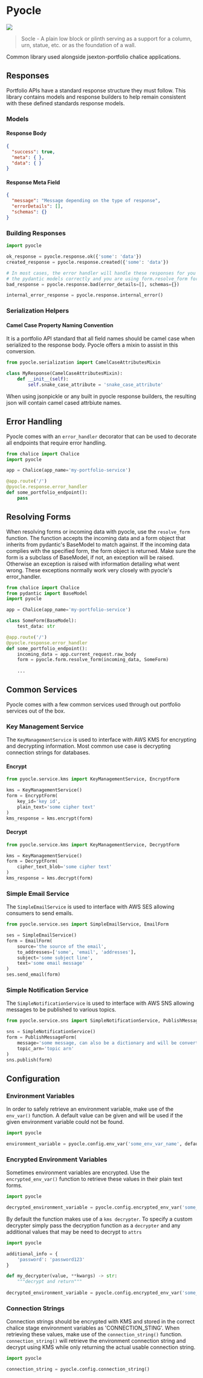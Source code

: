 # Pyocle
![](https://github.com/jsexton-portfolio/pyocle/workflows/build/badge.svg)

> Socle - A plain low block or plinth serving as a support for a column, urn, statue, etc. or as the foundation of a wall.

Common library used alongside jsexton-portfolio chalice applications.

## Responses

Portfolio APIs have a standard response structure they must follow. This library contains models and response builders
to help remain consistent with these defined standards response models.

### Models
#### Response Body
```json
{
  "success": true,
  "meta": { },
  "data": { }
}
```
#### Response Meta Field
```json
{
  "message": "Message depending on the type of response",
  "errorDetails": [],
  "schemas": {}
}
```

### Building Responses
```python
import pyocle

ok_response = pyocle.response.ok({'some': 'data'})
created_response = pyocle.response.created({'some': 'data'})

# In most cases, the error handler will handle these responses for you if you defined
# the pydantic models correctly and you are using form.resolve_form for all incoming data.
bad_response = pyocle.response.bad(error_details=[], schemas={})

internal_error_response = pyocle.response.internal_error()
```

### Serialization Helpers
#### Camel Case Property Naming Convention
It is a portfolio API standard that all field names should be camel case when serialized to the response body. Pyocle
offers a mixin to assist in this conversion.
```python
from pyocle.serialization import CamelCaseAttributesMixin

class MyResponse(CamelCaseAttributesMixin):
    def __init__(self):
        self.snake_case_attribute = 'snake_case_attribute'
```
When using jsonpickle or any built in pyocle response builders, the resulting json will contain camel cased attrbiute names.

## Error Handling
Pyocle comes with an `error_handler` decorator that can be used to decorate all endpoints that require 
error handling.

```python
from chalice import Chalice
import pyocle

app = Chalice(app_name='my-portfolio-service')

@app.route('/')
@pyocle.response.error_handler
def some_portfolio_endpoint():
    pass
```

## Resolving Forms
When resolving forms or incoming data with pyocle, use the `resolve_form` function. The function accepts the incoming
data and a form object that inherits from pydantic's BaseModel to match against. 
If the incoming data complies with the specified form, the form object is returned. Make sure the form is a subclass of BaseModel,
if not, an exception will be raised.
Otherwise an exception is raised with information detailing what went wrong. These exceptions normally work
very closely with pyocle's error_handler.

```python
from chalice import Chalice
from pydantic import BaseModel
import pyocle

app = Chalice(app_name='my-portfolio-service')

class SomeForm(BaseModel):
    test_data: str

@app.route('/')
@pyocle.response.error_handler
def some_portfolio_endpoint():
    incoming_data = app.current_request.raw_body
    form = pyocle.form.resolve_form(incoming_data, SomeForm)
    
    ...
```

## Common Services
Pyocle comes with a few common services used through out portfolio services out of the box.

### Key Management Service
The `KeyManagementService` is used to interface with AWS KMS for encrypting and decrypting information. Most common
use case is decrypting connection strings for databases.

#### Encrypt
```python
from pyocle.service.kms import KeyManagementService, EncryptForm

kms = KeyManagementService()
form = EncryptForm(
    key_id='key id',
    plain_text='some cipher text'
)
kms_response = kms.encrypt(form)
```

#### Decrypt
```python
from pyocle.service.kms import KeyManagementService, DecryptForm

kms = KeyManagementService()
form = DecryptForm(
    cipher_text_blob='some cipher text'
)
kms_response = kms.decrypt(form)
```

### Simple Email Service
The `SimpleEmailService` is used to interface with AWS SES allowing consumers to send emails.
```python
from pyocle.service.ses import SimpleEmailService, EmailForm

ses = SimpleEmailService()
form = EmailForm(
    source='the source of the email',
    to_addresses=['some', 'email', 'addresses'],
    subject='some subject line',
    text='some email message'
)
ses.send_email(form)
```

### Simple Notification Service
The `SimpleNotificationService` is used to interface with AWS SNS allowing messages to be published to
various topics.

```python
from pyocle.service.sns import SimpleNotificationService, PublishMessageForm

sns = SimpleNotificationService()
form = PublishMessageForm(
    message='some message, can also be a dictionary and will be converted to json',
    topic_arn='topic arn'
)
sns.publish(form)
```

## Configuration
### Environment Variables
In order to safely retrieve an environment variable, make use of the `env_var()` function.
A default value can be given and will be used if the given environment variable could not be found.

```python
import pyocle

environment_variable = pyocle.config.env_var('some_env_var_name', default='found')
```

### Encrypted Environment Variables
Sometimes environment variables are encrypted. Use the `encrypted_env_var()` function to retrieve these
values in their plain text forms. 

```python
import pyocle

decrypted_environment_variable = pyocle.config.encrypted_env_var('some_env_var_name')
```

By default the function makes use of a `kms decrypter`. To specify a custom decrypter simply pass the
decryption function as a `decrypter` and any additional values that may be need to decrypt to `attrs`

```python
import pyocle

additional_info = {
    'password': 'password123'
}

def my_decrypter(value, **kwargs) -> str:
    """decrypt and return"""
    
decrypted_environment_variable = pyocle.config.encrypted_env_var('some_env_var_name', decrypter=my_decrypter, attrs=additional_info)
```

### Connection Strings
Connection strings should be encrypted with KMS and stored in the correct chalice stage environment variables as 'CONNECTION_STING'.
When retrieving these values, make use of the `connection_string()` function. `connection_string()` will retrieve the environment
connection string and decrypt using KMS while only returning the actual usable connection string.
```python
import pyocle

connection_string = pyocle.config.connection_string()
```
